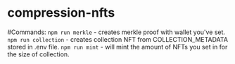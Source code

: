 # compression-nfts

#Commands:
`npm run merkle` - creates merkle proof with wallet you've set. 
`npm run collection` - creates collection NFT from COLLECTION_METADATA stored in .env file.
`npm run mint` - will mint the amount of NFTs you set in for the size of collection.
